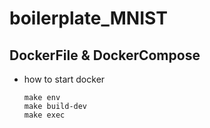 # boilerplate_MNIST

## DockerFile & DockerCompose

- how to start docker 
    ```
    make env
    make build-dev
    make exec
    ```
